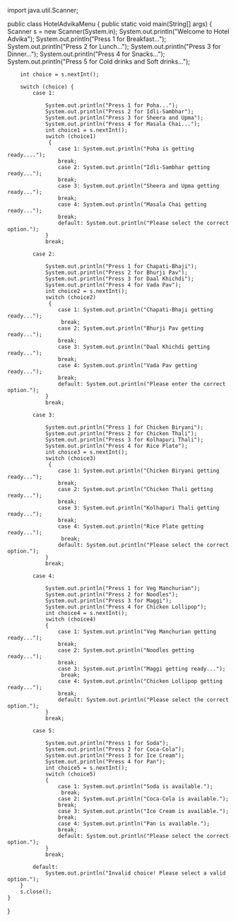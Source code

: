 import java.util.Scanner;

public class HotelAdvikaMenu {
    public static void main(String[] args) {
        Scanner s = new Scanner(System.in);
        System.out.println("Welcome to Hotel Advika");
        System.out.println("Press 1 for Breakfast...");
        System.out.println("Press 2 for Lunch...");
        System.out.println("Press 3 for Dinner...");
        System.out.println("Press 4 for Snacks...");
        System.out.println("Press 5 for Cold drinks and Soft drinks...");
      

        int choice = s.nextInt();

        switch (choice) {
            case 1:

                System.out.println("Press 1 for Poha...");
                System.out.println("Press 2 for Idli-Sambhar");
                System.out.println("Press 3 for Sheera and Upma");
                System.out.println("Press 4 for Masala Chai...");
                int choice1 = s.nextInt();
                switch (choice1)
                 {
                    case 1: System.out.println("Poha is getting ready...."); 
                    break;
                    case 2: System.out.println("Idli-Sambhar getting ready..."); 
                    break;
                    case 3: System.out.println("Sheera and Upma getting ready..."); 
                    break;
                    case 4: System.out.println("Masala Chai getting ready..."); 
                    break;
                    default: System.out.println("Please select the correct option.");
                }
                break;

            case 2:

                System.out.println("Press 1 for Chapati-Bhaji");
                System.out.println("Press 2 for Bhurji Pav");
                System.out.println("Press 3 for Daal Khichdi");
                System.out.println("Press 4 for Vada Pav");
                int choice2 = s.nextInt();
                switch (choice2)
                 {
                    case 1: System.out.println("Chapati-Bhaji getting ready...");
                     break;
                    case 2: System.out.println("Bhurji Pav getting ready..."); 
                    break;
                    case 3: System.out.println("Daal Khichdi getting ready..."); 
                    break;
                    case 4: System.out.println("Vada Pav getting ready..."); 
                    break;
                    default: System.out.println("Please enter the correct option.");
                }
                break;

            case 3:

                System.out.println("Press 1 for Chicken Biryani");
                System.out.println("Press 2 for Chicken Thali");
                System.out.println("Press 3 for Kolhapuri Thali");
                System.out.println("Press 4 for Rice Plate");
                int choice3 = s.nextInt();
                switch (choice3)
                 {
                    case 1: System.out.println("Chicken Biryani getting ready..."); 
                    break;
                    case 2: System.out.println("Chicken Thali getting ready..."); 
                    break;
                    case 3: System.out.println("Kolhapuri Thali getting ready..."); 
                    break;
                    case 4: System.out.println("Rice Plate getting ready...");
                     break;
                    default: System.out.println("Please select the correct option.");
                }
                break;

            case 4:

                System.out.println("Press 1 for Veg Manchurian");
                System.out.println("Press 2 for Noodles");
                System.out.println("Press 3 for Maggi");
                System.out.println("Press 4 for Chicken Lollipop");
                int choice4 = s.nextInt();
                switch (choice4) 
                {
                    case 1: System.out.println("Veg Manchurian getting ready..."); 
                    break;
                    case 2: System.out.println("Noodles getting ready..."); 
                    break;
                    case 3: System.out.println("Maggi getting ready...");
                     break;
                    case 4: System.out.println("Chicken Lollipop getting ready..."); 
                    break;
                    default: System.out.println("Please select the correct option.");
                }
                break;

            case 5:

                System.out.println("Press 1 for Soda");
                System.out.println("Press 2 for Coca-Cola");
                System.out.println("Press 3 for Ice Cream");
                System.out.println("Press 4 for Pan");
                int choice5 = s.nextInt();
                switch (choice5) 
                {
                    case 1: System.out.println("Soda is available.");
                     break;
                    case 2: System.out.println("Coca-Cola is available."); 
                    break;
                    case 3: System.out.println("Ice Cream is available."); 
                    break;
                    case 4: System.out.println("Pan is available."); 
                    break;
                    default: System.out.println("Please select the correct option.");
                }
                break;

            default:
                System.out.println("Invalid choice! Please select a valid option.");
        }
        s.close();
    }
}
